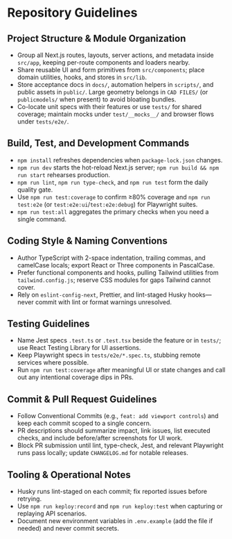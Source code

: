 # Repository Guidelines

## Project Structure & Module Organization

- Group all Next.js routes, layouts, server actions, and metadata inside `src/app`, keeping per-route components and loaders nearby.
- Share reusable UI and form primitives from `src/components`; place domain utilities, hooks, and stores in `src/lib`.
- Store acceptance docs in `docs/`, automation helpers in `scripts/`, and public assets in `public/`. Large geometry belongs in `CAD FILES/` (or `publicmodels/` when present) to avoid bloating bundles.
- Co-locate unit specs with their features or use `tests/` for shared coverage; maintain mocks under `test/__mocks__/` and browser flows under `tests/e2e/`.

## Build, Test, and Development Commands

- `npm install` refreshes dependencies when `package-lock.json` changes.
- `npm run dev` starts the hot-reload Next.js server; `npm run build && npm run start` rehearses production.
- `npm run lint`, `npm run type-check`, and `npm run test` form the daily quality gate.
- Use `npm run test:coverage` to confirm ≥80% coverage and `npm run test:e2e` (or `test:e2e:ui`/`test:e2e:debug`) for Playwright suites.
- `npm run test:all` aggregates the primary checks when you need a single command.

## Coding Style & Naming Conventions

- Author TypeScript with 2-space indentation, trailing commas, and camelCase locals; export React or Three components in PascalCase.
- Prefer functional components and hooks, pulling Tailwind utilities from `tailwind.config.js`; reserve CSS modules for gaps Tailwind cannot cover.
- Rely on `eslint-config-next`, Prettier, and lint-staged Husky hooks—never commit with lint or format warnings unresolved.

## Testing Guidelines

- Name Jest specs `.test.ts` or `.test.tsx` beside the feature or in `tests/`; use React Testing Library for UI assertions.
- Keep Playwright specs in `tests/e2e/*.spec.ts`, stubbing remote services where possible.
- Run `npm run test:coverage` after meaningful UI or state changes and call out any intentional coverage dips in PRs.

## Commit & Pull Request Guidelines

- Follow Conventional Commits (e.g., `feat: add viewport controls`) and keep each commit scoped to a single concern.
- PR descriptions should summarize impact, link issues, list executed checks, and include before/after screenshots for UI work.
- Block PR submission until lint, type-check, Jest, and relevant Playwright runs pass locally; update `CHANGELOG.md` for notable releases.

## Tooling & Operational Notes

- Husky runs lint-staged on each commit; fix reported issues before retrying.
- Use `npm run keploy:record` and `npm run keploy:test` when capturing or replaying API scenarios.
- Document new environment variables in `.env.example` (add the file if needed) and never commit secrets.
